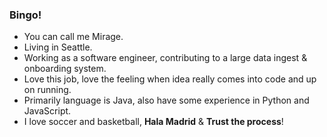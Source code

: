 ### Bingo!

<!--
**yy-zhou/yy-zhou** is a ✨ _special_ ✨ repository because its `README.md` (this file) appears on your GitHub profile.

Here are some ideas to get you started:

- 🔭 I’m currently working on ...
- 🌱 I’m currently learning ...
- 👯 I’m looking to collaborate on ...
- 🤔 I’m looking for help with ...
- 💬 Ask me about ...
- 📫 How to reach me: ...
- 😄 Pronouns: ...
- ⚡ Fun fact: ...
-->

- You can call me Mirage.
- Living in Seattle.
- Working as a software engineer, contributing to a large data ingest & onboarding system.
- Love this job, love the feeling when idea really comes into code and up on running.
- Primarily language is Java, also have some experience in Python and JavaScript.
- I love soccer and basketball, **Hala Madrid** & **Trust the process**!
